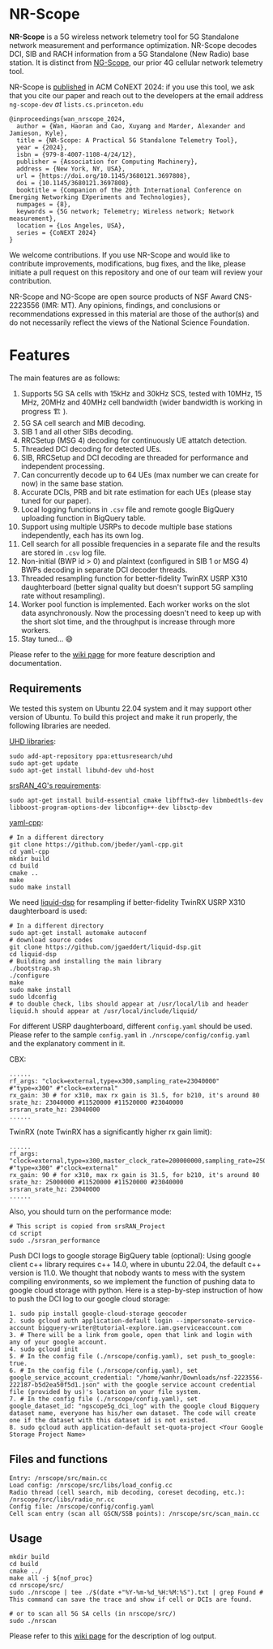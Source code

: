 NR-Scope
========

**NR-Scope** is a 5G wireless network telemetry tool for 5G Standalone network measurement and performance optimization.  NR-Scope decodes DCI, SIB and RACH information from a 5G Standalone (New Radio) base station.  It is distinct from [NG-Scope](https://github.com/PrincetonUniversity/NG-Scope), our prior 4G cellular network telemetry tool.

NR-Scope is [published](https://doi.org/10.1145/3680121.3697808) in ACM CoNEXT 2024: if you use this tool, we ask that you cite our paper and reach out to the developers at the email address `ng-scope-dev` *at* `lists.cs.princeton.edu`

```
@inproceedings{wan_nrscope_2024,
  author = {Wan, Haoran and Cao, Xuyang and Marder, Alexander and Jamieson, Kyle},
  title = {NR-Scope: A Practical 5G Standalone Telemetry Tool},
  year = {2024},
  isbn = {979-8-4007-1108-4/24/12},
  publisher = {Association for Computing Machinery},
  address = {New York, NY, USA},
  url = {https://doi.org/10.1145/3680121.3697808},
  doi = {10.1145/3680121.3697808},
  booktitle = {Companion of the 20th International Conference on Emerging Networking EXperiments and Technologies},
  numpages = {8},
  keywords = {5G network; Telemetry; Wireless network; Network measurement},
  location = {Los Angeles, USA},
  series = {CoNEXT 2024}
}
```

We welcome contributions.  If you use NR-Scope and would like to contribute improvements, modifications, bug fixes, and the like, please initiate a pull request on this repository and one of our team will review your contribution.

NR-Scope and NG-Scope are open source products of NSF Award CNS-2223556 (IMR: MT).  Any opinions, findings, and conclusions or recommendations expressed in this material are those of the author(s) and do not necessarily reflect the views of the National Science Foundation.


# Features

The main features are as follows:

1. Supports 5G SA cells with 15kHz and 30kHz SCS, tested with 10MHz, 15 MHz, 20MHz and 40MHz cell bandwidth (wider bandwidth is working in progress 🏗 ).
2. 5G SA cell search and MIB decoding.
3. SIB 1 and all other SIBs decoding.
4. RRCSetup (MSG 4) decoding for continuously UE attatch detection.
5. Threaded DCI decoding for detected UEs.
6. SIB, RRCSetup and DCI decoding are threaded for performance and independent processing.
7. Can concurrently decode up to 64 UEs (max number we can create for now) in the same base station.
8. Accurate DCIs, PRB and bit rate estimation for each UEs (please stay tuned for our paper).
9. Local logging functions in `.csv` file and remote google BigQuery uploading function in BigQuery table.
10. Support using multiple USRPs to decode multiple base stations independently, each has its own log.
11. Cell search for all possible frequencies in a separate file and the results are stored in `.csv` log file.
12. Non-initial (BWP id > 0) and plaintext (configured in SIB 1 or MSG 4) BWPs decoding in separate DCI decoder threads.
13. Threaded resampling function for better-fidelity TwinRX USRP X310 daughterboard (better signal quality but doesn't support 5G sampling rate without resampling).
14. Worker pool function is implemented. Each worker works on the slot data asynchronously. Now the processing doesn't need to keep up with the short slot time, and the throughput is increase through more workers.
15. Stay tuned... 😄

Please refer to the [wiki page](https://github.com/PrincetonUniversity/NG-Scope-5G/wiki) for more feature description and documentation.

## Requirements

We tested this system on Ubuntu 22.04 system and it may support other version of Ubuntu. To build this project and make it run properly, the following libraries are needed.

[UHD libraries](https://files.ettus.com/manual/page_install.html):

```
sudo add-apt-repository ppa:ettusresearch/uhd
sudo apt-get update
sudo apt-get install libuhd-dev uhd-host
```

[srsRAN_4G&#39;s requirements](https://docs.srsran.com/projects/4g/en/latest/general/source/1_installation.html):

```
sudo apt-get install build-essential cmake libfftw3-dev libmbedtls-dev libboost-program-options-dev libconfig++-dev libsctp-dev
```

[yaml-cpp](https://github.com/jbeder/yaml-cpp):

```
# In a different directory
git clone https://github.com/jbeder/yaml-cpp.git
cd yaml-cpp
mkdir build
cd build
cmake ..
make
sudo make install
```

We need [liquid-dsp](https://github.com/jgaeddert/liquid-dsp) for resampling if better-fidelity TwinRX USRP X310 daughterboard is used:

```
# In a different directory
sudo apt-get install automake autoconf
# download source codes
git clone https://github.com/jgaeddert/liquid-dsp.git
cd liquid-dsp
# Building and installing the main library
./bootstrap.sh
./configure
make
sudo make install
sudo ldconfig
# to double check, libs should appear at /usr/local/lib and header liquid.h should appear at /usr/local/include/liquid/
```

For different USRP daughterboard, different `config.yaml` should be used. Please refer to the sample `config.yaml` in `./nrscope/config/config.yaml` and the explanatory comment in it.

CBX:

```
......
rf_args: "clock=external,type=x300,sampling_rate=23040000" #"type=x300" #"clock=external"
rx_gain: 30 # for x310, max rx gain is 31.5, for b210, it's around 80
srate_hz: 23040000 #11520000 #11520000 #23040000
srsran_srate_hz: 23040000
......
```

TwinRX (note TwinRX has a significantly higher rx gain limit):

```
......
rf_args: "clock=external,type=x300,master_clock_rate=200000000,sampling_rate=25000000" #"type=x300" #"clock=external"
rx_gain: 90 # for x310, max rx gain is 31.5, for b210, it's around 80
srate_hz: 25000000 #11520000 #11520000 #23040000
srsran_srate_hz: 23040000
......
```

Also, you should turn on the performance mode:

```
# This script is copied from srsRAN_Project
cd script
sudo ./srsran_performance
```

Push DCI logs to google storage BigQuery table (optional):
Using google client c++ library requires c++ 14.0, where in ubuntu 22.04, the default c++ version is 11.0. We thought that nobody wants to mess with the system compiling environments, so we implement the function of pushing data to google cloud storage with python. Here is a step-by-step instruction of how to push the DCI log to our google cloud storage:

```
1. sudo pip install google-cloud-storage geocoder
2. sudo gcloud auth application-default login --impersonate-service-account bigquery-writer@tutorial-explore.iam.gserviceaccount.com
3. # There will be a link from goole, open that link and login with any of your google account.
4. sudo gcloud init
5. # In the config file (./nrscope/config.yaml), set push_to_google: true.
6. # In the config file (./nrscope/config.yaml), set google_service_account_credential: "/home/wanhr/Downloads/nsf-2223556-222187-b5d2ea50f5d1.json" with the google service account credential file (provided by us)'s location on your file system.
7. # In the config file (./nrscope/config.yaml), set google_dataset_id: "ngscope5g_dci_log" with the google cloud Bigquery dataset name, everyone has his/her own dataset. The code will create one if the dataset with this dataset id is not existed.
8. sudo gcloud auth application-default set-quota-project <Your Google Storage Project Name>
```

## Files and functions

```
Entry: /nrscope/src/main.cc
Load config: /nrscope/src/libs/load_config.cc
Radio thread (cell search, mib decoding, coreset decoding, etc.): /nrscope/src/libs/radio_nr.cc
Config file: /nrscope/config/config.yaml
Cell scan entry (scan all GSCN/SSB points): /nrscope/src/scan_main.cc
```

## Usage

```
mkdir build
cd build
cmake ../
make all -j ${nof_proc}
cd nrscope/src/
sudo ./nrscope | tee ./$(date +"%Y-%m-%d_%H:%M:%S").txt | grep Found # This command can save the trace and show if cell or DCIs are found.

# or to scan all 5G SA cells (in nrscope/src/)
sudo ./nrscan
```

Please refer to this [wiki page](https://github.com/PrincetonUniversity/NR-Scope/wiki/1.-Introduction#output-format) for the description of log output.
